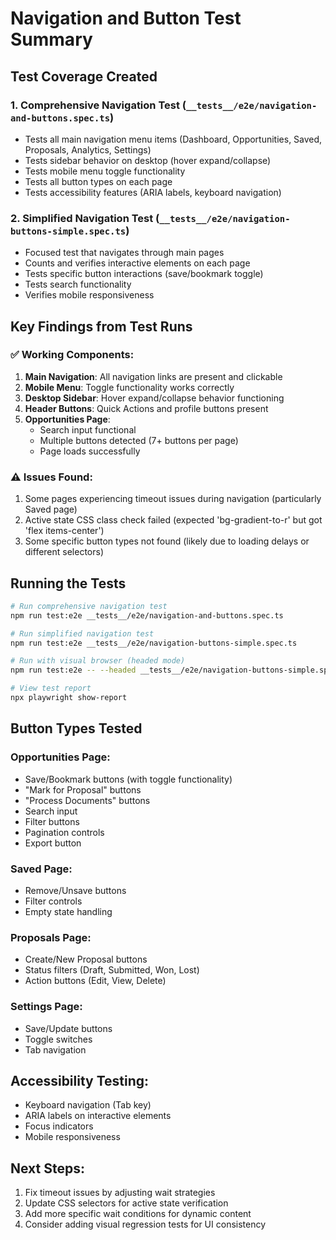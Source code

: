 # Navigation and Button Test Summary

## Test Coverage Created

### 1. Comprehensive Navigation Test (`__tests__/e2e/navigation-and-buttons.spec.ts`)
- Tests all main navigation menu items (Dashboard, Opportunities, Saved, Proposals, Analytics, Settings)
- Tests sidebar behavior on desktop (hover expand/collapse)
- Tests mobile menu toggle functionality
- Tests all button types on each page
- Tests accessibility features (ARIA labels, keyboard navigation)

### 2. Simplified Navigation Test (`__tests__/e2e/navigation-buttons-simple.spec.ts`)
- Focused test that navigates through main pages
- Counts and verifies interactive elements on each page
- Tests specific button interactions (save/bookmark toggle)
- Tests search functionality
- Verifies mobile responsiveness

## Key Findings from Test Runs

### ✅ Working Components:
1. **Main Navigation**: All navigation links are present and clickable
2. **Mobile Menu**: Toggle functionality works correctly
3. **Desktop Sidebar**: Hover expand/collapse behavior functioning
4. **Header Buttons**: Quick Actions and profile buttons present
5. **Opportunities Page**: 
   - Search input functional
   - Multiple buttons detected (7+ buttons per page)
   - Page loads successfully

### ⚠️ Issues Found:
1. Some pages experiencing timeout issues during navigation (particularly Saved page)
2. Active state CSS class check failed (expected 'bg-gradient-to-r' but got 'flex items-center')
3. Some specific button types not found (likely due to loading delays or different selectors)

## Running the Tests

```bash
# Run comprehensive navigation test
npm run test:e2e __tests__/e2e/navigation-and-buttons.spec.ts

# Run simplified navigation test
npm run test:e2e __tests__/e2e/navigation-buttons-simple.spec.ts

# Run with visual browser (headed mode)
npm run test:e2e -- --headed __tests__/e2e/navigation-buttons-simple.spec.ts

# View test report
npx playwright show-report
```

## Button Types Tested

### Opportunities Page:
- Save/Bookmark buttons (with toggle functionality)
- "Mark for Proposal" buttons
- "Process Documents" buttons
- Search input
- Filter buttons
- Pagination controls
- Export button

### Saved Page:
- Remove/Unsave buttons
- Filter controls
- Empty state handling


### Proposals Page:
- Create/New Proposal buttons
- Status filters (Draft, Submitted, Won, Lost)
- Action buttons (Edit, View, Delete)

### Settings Page:
- Save/Update buttons
- Toggle switches
- Tab navigation

## Accessibility Testing:
- Keyboard navigation (Tab key)
- ARIA labels on interactive elements
- Focus indicators
- Mobile responsiveness

## Next Steps:
1. Fix timeout issues by adjusting wait strategies
2. Update CSS selectors for active state verification
3. Add more specific wait conditions for dynamic content
4. Consider adding visual regression tests for UI consistency
